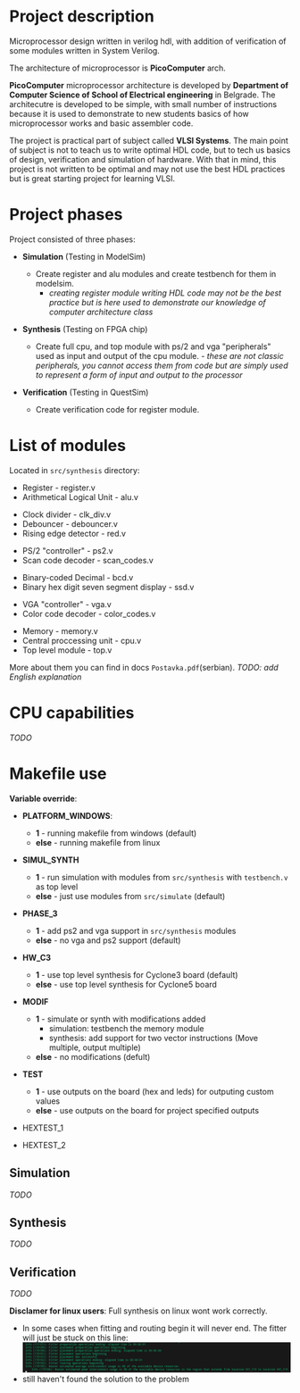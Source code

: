 # Project description

Microprocessor design written in verilog hdl, with addition of verification of some modules written in System Verilog.

The architecture of microprocessor is **PicoComputer** arch.

**PicoComputer** microprocessor architecture is developed by **Department of Computer Science of School of Electrical engineering** in Belgrade. The architecutre is developed to be simple, with small number of instructions because it is used to demonstrate to new students basics of how microprocessor works and basic assembler code.

The project is practical part of subject called **VLSI Systems**. The main point of subject is not to teach us to write optimal HDL code, but to tech us basics of design, verification and simulation of hardware. With that in mind, this project is not written to be optimal and may not use the best HDL practices but is great starting project for learning VLSI.

# Project phases

Project consisted of three phases:
- **Simulation** (Testing in ModelSim)
    - Create register and alu modules and create testbench for them in modelsim.
        - *creating register module writing HDL code may not be the best practice but is here used to demonstrate our knowledge of computer architecture class*

- **Synthesis** (Testing on FPGA chip)
    - Create full cpu, and top module with ps/2 and vga "peripherals" used as input and output of the cpu module.
            - *these are not classic peripherals, you cannot access them from code but are simply used to represent a form of input and output to the processor*

- **Verification** (Testing in QuestSim)
    - Create verification code for register module.

# List of modules

Located in `src/synthesis` directory:
<!-- main -->
- Register - register.v
- Arithmetical Logical Unit - alu.v
<!-- utils -->
- Clock divider - clk_div.v
- Debouncer - debouncer.v
- Rising edge detector - red.v
<!-- ps/2 -->
- PS/2 "controller" - ps2.v
- Scan code decoder - scan_codes.v
<!-- ssd -->
- Binary-coded Decimal - bcd.v
- Binary hex digit seven segment display - ssd.v
<!-- vga -->
- VGA "controller" - vga.v
- Color code decoder - color_codes.v
<!-- top -->
- Memory - memory.v
- Central proccessing unit - cpu.v
- Top level module - top.v

More about them you can find in docs `Postavka.pdf`(serbian).
*TODO: add English explanation*

# CPU capabilities

*TODO*

# Makefile use

**Variable override**:

- **PLATFORM_WINDOWS**: 
    - **1** - running makefile from windows (default)
    - **else** - running makefile from linux

- **SIMUL_SYNTH**
    - **1** - run simulation with modules from `src/synthesis` with `testbench.v` as top level
    - **else** - just use modules from `src/simulate` (default)

- **PHASE_3**
    - **1** - add ps2 and vga support in `src/synthesis` modules
    - **else** - no vga and ps2 support (default)

- **HW_C3**
    - **1** - use top level synthesis for Cyclone3 board (default)
    - **else** - use top level synthesis for Cyclone5 board

- **MODIF**
    - **1** - simulate or synth with modifications added
        - simulation: testbench the memory module
        - synthesis: add support for two vector instructions (Move multiple, output multiple)
    - **else** - no modifications (defult)

- **TEST**
    - **1** - use outputs on the board (hex and leds) for outputing custom values
    - **else** - use outputs on the board for project specified outputs
- HEXTEST_1 
- HEXTEST_2
    

## **Simulation**
*TODO*
## **Synthesis**
*TODO*
## **Verification**
*TODO*

**Disclamer for linux users**: Full synthesis on linux wont work correctly.
- In some cases when fitting and routing begin it will never end. The fitter will just be stuck on this line:
    ![fail](docs/fitter_error/fitter_error.png)
- still haven't found the solution to the problem
